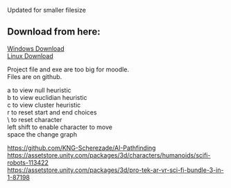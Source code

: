 Updated for smaller filesize
## Download from here:
<a href="https://github.com/KNG-Scherezade/AI-Pathfinding/releases/download/1.0/Windows.zip">Windows Download</a><br/>
<a href="https://github.com/KNG-Scherezade/AI-Pathfinding/releases/download/1.0/Windows.zip">Linux Download</a>


Project file and exe are too big for moodle.<br/>
Files are on github.<br/>

a to view null heuristic<br/>
b to view euclidian heuristic<br/>
c to view cluster heuristic<br/>
r to reset start and end choices<br/>
\ to reset character<br/>
left shift to enable character to move<br/>
space the change graph<br/>

https://github.com/KNG-Scherezade/AI-Pathfinding<br/>
https://assetstore.unity.com/packages/3d/characters/humanoids/scifi-robots-113422<br/>
https://assetstore.unity.com/packages/3d/pro-tek-ar-vr-sci-fi-bundle-3-in-1-87198<br/>
